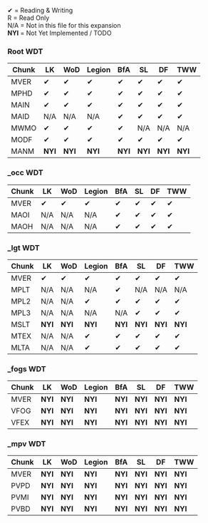 ✔ = Reading & Writing<br>
R = Read Only<br>
N/A = Not in this file for this expansion<br>
**NYI** = Not Yet Implemented / TODO

### Root WDT
|Chunk|LK|WoD|Legion|BfA|SL|DF|TWW|
|-----|-----|-----|-----|-----|-----|-----|-----|
|MVER|✔|✔|✔|✔|✔|✔|✔|
|MPHD|✔|✔|✔|✔|✔|✔|✔|
|MAIN|✔|✔|✔|✔|✔|✔|✔|
|MAID|N/A|N/A|N/A|✔|✔|✔|✔|
|MWMO|✔|✔|✔|✔|N/A|N/A|N/A|
|MODF|✔|✔|✔|✔|✔|✔|✔|
|MANM|**NYI**|**NYI**|**NYI**|**NYI**|**NYI**|**NYI**|**NYI**|

### _occ WDT
|Chunk|LK|WoD|Legion|BfA|SL|DF|TWW|
|-----|-----|-----|-----|-----|-----|-----|-----|
|MVER|✔|✔|✔|✔|✔|✔|✔|
|MAOI|N/A|N/A|N/A|✔|✔|✔|✔|
|MAOH|N/A|N/A|N/A|✔|✔|✔|✔|

### _lgt WDT
|Chunk|LK|WoD|Legion|BfA|SL|DF|TWW|
|-----|-----|-----|-----|-----|-----|-----|-----|
|MVER|✔|✔|✔|✔|✔|✔|✔|
|MPLT|N/A|N/A|N/A|✔|N/A|N/A|N/A|
|MPL2|N/A|N/A|✔|✔|✔|✔|✔|
|MPL3|N/A|N/A|N/A|N/A|✔|✔|✔|
|MSLT|**NYI**|**NYI**|**NYI**|**NYI**|**NYI**|**NYI**|**NYI**|
|MTEX|N/A|N/A|✔|✔|✔|✔|✔|
|MLTA|N/A|N/A|✔|✔|✔|✔|✔|

### _fogs WDT
|Chunk|LK|WoD|Legion|BfA|SL|DF|TWW|
|-----|-----|-----|-----|-----|-----|-----|-----|
|MVER|**NYI**|**NYI**|**NYI**|**NYI**|**NYI**|**NYI**|**NYI**|
|VFOG|**NYI**|**NYI**|**NYI**|**NYI**|**NYI**|**NYI**|**NYI**|
|VFEX|**NYI**|**NYI**|**NYI**|**NYI**|**NYI**|**NYI**|**NYI**|

### _mpv WDT
|Chunk|LK|WoD|Legion|BfA|SL|DF|TWW|
|-----|-----|-----|-----|-----|-----|-----|-----|
|MVER|**NYI**|**NYI**|**NYI**|**NYI**|**NYI**|**NYI**|**NYI**|
|PVPD|**NYI**|**NYI**|**NYI**|**NYI**|**NYI**|**NYI**|**NYI**|
|PVMI|**NYI**|**NYI**|**NYI**|**NYI**|**NYI**|**NYI**|**NYI**|
|PVBD|**NYI**|**NYI**|**NYI**|**NYI**|**NYI**|**NYI**|**NYI**|

